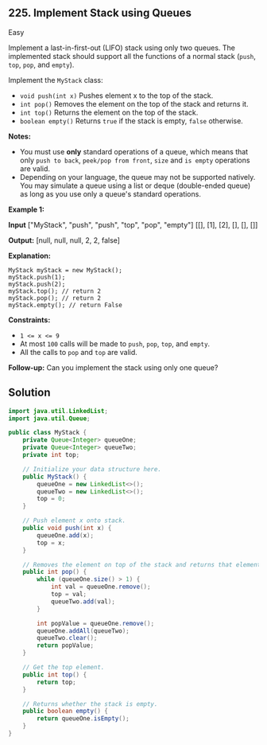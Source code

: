 ## 225\. Implement Stack using Queues

Easy

Implement a last-in-first-out (LIFO) stack using only two queues. The implemented stack should support all the functions of a normal stack (`push`, `top`, `pop`, and `empty`).

Implement the `MyStack` class:

*   `void push(int x)` Pushes element x to the top of the stack.
*   `int pop()` Removes the element on the top of the stack and returns it.
*   `int top()` Returns the element on the top of the stack.
*   `boolean empty()` Returns `true` if the stack is empty, `false` otherwise.

**Notes:**

*   You must use **only** standard operations of a queue, which means that only `push to back`, `peek/pop from front`, `size` and `is empty` operations are valid.
*   Depending on your language, the queue may not be supported natively. You may simulate a queue using a list or deque (double-ended queue) as long as you use only a queue's standard operations.

**Example 1:**

**Input** ["MyStack", "push", "push", "top", "pop", "empty"] [[], [1], [2], [], [], []]

**Output:** [null, null, null, 2, 2, false]

**Explanation:**

    MyStack myStack = new MyStack();
    myStack.push(1);
    myStack.push(2);
    myStack.top(); // return 2
    myStack.pop(); // return 2
    myStack.empty(); // return False 

**Constraints:**

*   `1 <= x <= 9`
*   At most `100` calls will be made to `push`, `pop`, `top`, and `empty`.
*   All the calls to `pop` and `top` are valid.

**Follow-up:** Can you implement the stack using only one queue?

## Solution

```java
import java.util.LinkedList;
import java.util.Queue;

public class MyStack {
    private Queue<Integer> queueOne;
    private Queue<Integer> queueTwo;
    private int top;

    // Initialize your data structure here.
    public MyStack() {
        queueOne = new LinkedList<>();
        queueTwo = new LinkedList<>();
        top = 0;
    }

    // Push element x onto stack.
    public void push(int x) {
        queueOne.add(x);
        top = x;
    }

    // Removes the element on top of the stack and returns that element.
    public int pop() {
        while (queueOne.size() > 1) {
            int val = queueOne.remove();
            top = val;
            queueTwo.add(val);
        }

        int popValue = queueOne.remove();
        queueOne.addAll(queueTwo);
        queueTwo.clear();
        return popValue;
    }

    // Get the top element.
    public int top() {
        return top;
    }

    // Returns whether the stack is empty.
    public boolean empty() {
        return queueOne.isEmpty();
    }
}
```